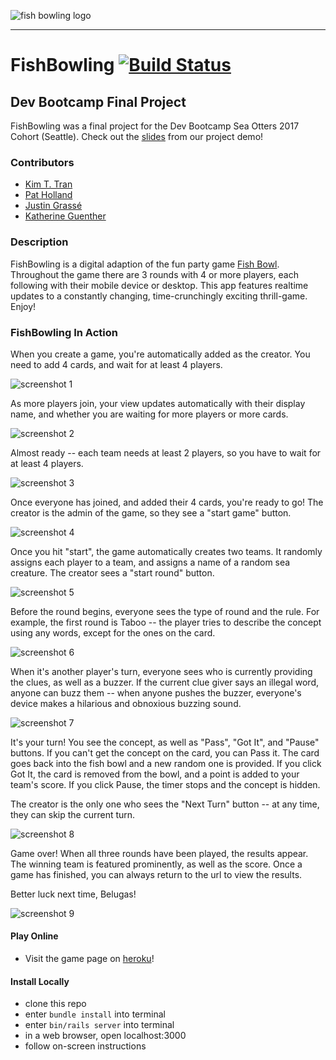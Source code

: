 ![fish bowling logo](./app/assets/images/logo.png "Fish Bowling Logo")

---

# FishBowling [![Build Status](https://travis-ci.org/sea-otters-2017/fish_bowling.svg?branch=master)](https://travis-ci.org/sea-otters-2017/fish_bowling)

## Dev Bootcamp Final Project

FishBowling was a final project for the Dev Bootcamp Sea Otters 2017 Cohort (Seattle). Check out the [slides](https://docs.google.com/presentation/d/1EDnoIuQV0TvPIrjGNi7uulNNv0xrA-Tkl6NI1yF0x3k/edit?usp=sharing) from our project demo!

### Contributors

* [Kim T. Tran](https://github.com/kimtran27)
* [Pat Holland](https://github.com/pholls)
* [Justin Grassé](https://github.com/justGrasse)
* [Katherine Guenther](https://github.com/KatherineGuenther)

### Description

FishBowling is a digital adaption of the fun party game [Fish Bowl](http://www.wikihow.com/Play-Fish-Bowl). Throughout the game there are 3 rounds with 4 or more players, each following with their mobile device or desktop. This app features realtime updates to a constantly changing, time-crunchingly exciting thrill-game.  Enjoy!

### FishBowling In Action

When you create a game, you're automatically added as the creator. You need to add 4 cards, and wait for at least 4 players.

![screenshot 1](./public/screenshots/Screenshot1.png "starting a new game")

As more players join, your view updates automatically with their display name, and whether you are waiting for more players or more cards.

![screenshot 2](./public/screenshots/Screenshot2.png "players joining a game")

Almost ready -- each team needs at least 2 players, so you have to wait for at least 4 players.

![screenshot 3](./public/screenshots/Screenshot3.png "almost ready")

Once everyone has joined, and added their 4 cards, you're ready to go! The creator is the admin of the game, so they see a "start game" button.

![screenshot 4](./public/screenshots/Screenshot4.png "ready to go!")

Once you hit "start", the game automatically creates two teams. It randomly assigns each player to a team, and assigns a name of a random sea creature. The creator sees a "start round" button.

![screenshot 5](./public/screenshots/Screenshot5.png "teams created")

Before the round begins, everyone sees the type of round and the rule. For example, the first round is Taboo -- the player tries to describe the concept using any words, except for the ones on the card.

![screenshot 6](./public/screenshots/Screenshot6.png "round starting in 10")

When it's another player's turn, everyone sees who is currently providing the clues, as well as a buzzer. If the current clue giver says an illegal word, anyone can buzz them -- when anyone pushes the buzzer, everyone's device makes a hilarious and obnoxious buzzing sound.

![screenshot 7](./public/screenshots/Screenshot7.png "katherine's turn")

It's your turn! You see the concept, as well as "Pass", "Got It", and "Pause" buttons. If you can't get the concept on the card, you can Pass it. The card goes back into the fish bowl and a new random one is provided. If you click Got It, the card is removed from the bowl, and a point is added to your team's score. If you click Pause, the timer stops and the concept is hidden.

The creator is the only one who sees the "Next Turn" button -- at any time, they can skip the current turn.

![screenshot 8](./public/screenshots/Screenshot8.png "your turn")

Game over! When all three rounds have been played, the results appear. The winning team is featured prominently, as well as the score. Once a game has finished, you can always return to the url to view the results.

Better luck next time, Belugas!

![screenshot 9](./public/screenshots/Screenshot9.png "game over")

#### Play Online

* Visit the game page on [heroku](https://fishbowling.herokuapp.com)!

#### Install Locally

* clone this repo
* enter `bundle install` into terminal
* enter `bin/rails server` into terminal
* in a web browser, open localhost:3000
* follow on-screen instructions

